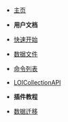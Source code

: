 <!-- markdownlint-disable-file -->

- [主页](./README.md)

- **用户文档**

- [快速开始](./md/start.md)
- [数据文件](./md/data.md)
- [命令列表](./md/command.md)
- [LOICollectionAPI](./md/api.md)

- **插件教程**

- [数据迁移](./course/migrate.md)
